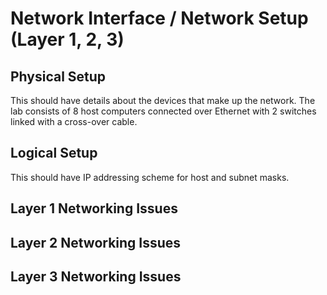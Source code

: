 # Network Interface / Network Setup (Layer 1, 2, 3)

## 	Physical Setup
This should have details about the devices that make up the network. The lab consists of 8 host computers connected over Ethernet with 2 switches linked with a cross-over cable.

## 	Logical Setup
This should have IP addressing scheme for host and subnet masks.

## Layer 1 Networking Issues

## Layer 2 Networking Issues

## 	Layer 3 Networking Issues
